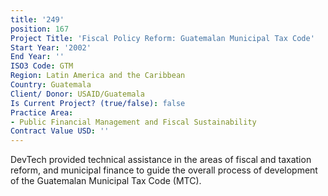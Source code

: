 ```yaml
---
title: '249'
position: 167
Project Title: 'Fiscal Policy Reform: Guatemalan Municipal Tax Code'
Start Year: '2002'
End Year: ''
ISO3 Code: GTM
Region: Latin America and the Caribbean
Country: Guatemala
Client/ Donor: USAID/Guatemala
Is Current Project? (true/false): false
Practice Area:
- Public Financial Management and Fiscal Sustainability
Contract Value USD: ''
---
```


DevTech provided technical assistance in the areas of fiscal and taxation reform, and municipal finance to guide the overall process of development of the Guatemalan Municipal Tax Code (MTC).
